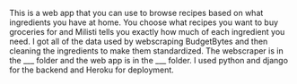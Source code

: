 This is a web app that you can use to browse recipes based on what ingredients you have at home.
You choose what recipes you want to buy groceries for and Milisti tells you exactly how much of each ingredient you need.
I got all of the data used by webscraping BudgetBytes and then cleaning the ingredients to make them standardized.
The webscraper is in the ___ folder and the web app is in the ___ folder.
I used python and django for the backend and Heroku for deployment.
